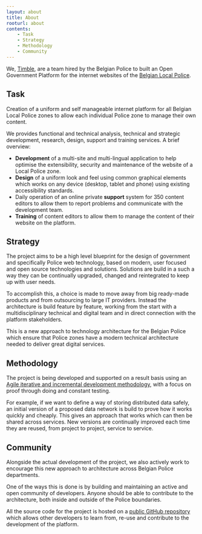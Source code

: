 ```yaml
---
layout: about
title: About
rooturl: about
contents:
    - Task
    - Strategy
    - Methodology
    - Community
---
```


We, [Timble](http://www.timble.net), are a team hired by the Belgian Police to built an Open Government Platform for the internet websites of the [Belgian Local Police](http://en.wikipedia.org/wiki/Law_enforcement_in_Belgium#Local_Police).

## Task

Creation of a uniform and self manageable internet platform for all Belgian Local Police zones to allow each individual Police zone to manage their own content.

We provides functional and technical analysis, technical and strategic development, research, design, support and training services. A brief overview:

* **Development** of a multi-site and multi-lingual application to help optimise the extensibility, security and maintenance of the website of a Local Police zone.
* **Design** of a uniform look and feel using common graphical elements which works on any device (desktop, tablet and phone) using existing accessibility standards.
* Daily operation of an online private **support** system for 350 content editors to allow them to report problems and communicate with the development team.
* **Training** of content editors to allow them to manage the content of their website on the platform.

## Strategy

The project aims to be a high level blueprint for the design of government and specifically Police web technology, based on modern, user focused and open source technologies and solutions. Solutions are build in a such a way they can be continually upgraded, changed and reintegrated to keep up with user needs.

To accomplish this, a choice is made to move away from big ready-made products and from outsourcing to large IT providers. Instead the architecture is build feature by feature, working from the start with a multidisciplinary technical and digital team and in direct connection with the platform stakeholders.

This is a new approach to technology architecture for the Belgian Police which ensure that Police zones have a modern technical architecture needed to deliver great digital services.

## Methodology

The project is being developed and supported on a result basis using an [Agile iterative and incremental development methodology](http://en.wikipedia.org/wiki/Agile_software_development), with a focus on proof through doing and constant testing.

For example, if we want to define a way of storing distributed data safely, an initial version of a proposed data network is build to prove how it works quickly and cheaply. This gives an approach that works which can then be shared across services. New versions are continually improved each time they are reused, from project to project, service to service.

## Community

Alongside the actual development of the project, we also actively work to encourage this new approach to architecture across Belgian Police departments.

One of the ways this is done is by building and maintaining an active and open community of developers. Anyone should be able to contribute to the architecture, both inside and outside of the Police boundaries.

All the source code for the project is hosted on a [public GitHub repository](https://github.com/belgianpolice) which allows other developers to learn from, re-use and contribute to the development of the platform.
